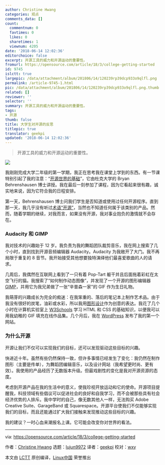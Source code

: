 ```yaml
---
author: Christine Hwang
categories: 观点
comments_data: []
count:
  commentnum: 0
  favtimes: 0
  likes: 0
  sharetimes: 1
  viewnum: 4205
date: '2018-06-14 12:02:36'
editorchoice: false
excerpt: 开源工具的威力和开源运动的重要性。
fromurl: https://opensource.com/article/18/3/college-getting-started
id: 9745
islctt: true
largepic: /data/attachment/album/201806/14/120239rp39dcp933o9qlfl.png
permalink: /article-9745-1.html
pic: /data/attachment/album/201806/14/120239rp39dcp933o9qlfl.png.thumb.jpg
related: []
reviewer: ''
selector: ''
summary: 开源工具的威力和开源运动的重要性。
tags:
- 开源
thumb: false
title: 大学生对开源的反思
titlepic: true
translator: geekpi
updated: '2018-06-14 12:02:36'
---
```



> 
> 开源工具的威力和开源运动的重要性。
> 
> 
> 


![](/data/attachment/album/201806/14/120239rp39dcp933o9qlfl.png)


我刚刚完成大学二年级的第一学期，我正在思考我在课堂上学到的东西。有一节课特别引起了我的注意：“[开源世界的基础](https://ssri.duke.edu/news/new-course-explores-open-source-principles)”，它由杜克大学的 Bryan Behrenshausen 博士讲授。我在最后一刻参加了课程，因为它看起来很有趣，诚实地来说，因为它符合我的日程安排。


第一天，Behrenshausen 博士问我们学生是否知道或使用过任何开源程序。直到那一天，我几乎没有听过[术语“开源”](https://opensource.com/node/42001)，当然也不知道任何属于该类别的产品。然而，随着学期的继续，对我而言，如果没有开源，我对事业抱负的激情就不会存在。


### Audacity 和 GIMP


我对技术的兴趣始于 12 岁。我负责为我的舞蹈团队裁剪音乐，我在网上搜索了几个小时，直到找到开源音频编辑器 Audacity。Audacity 为我敞开了大门。我不再局限于重复的 8 音节。我开始接受其他想要独特演绎他们最喜爱歌曲的人的请求。


几周后，我偶然在互联网上看到了一只有着 Pop-Tart 躯干并且后面拖着彩虹在太空飞行的猫。我搜索了“如何制作动态图像”，并发现了一个开源的图形编辑器 [GIMP](https://www.gimp.org/)，并用它为我兄弟做了一张“辛普森一家”的 GIF 作为生日礼物。


我萌芽的兴趣成长为完全的痴迷：在我笨重的、落后的笔记本上制作艺术品。由于我没有很好的炭笔，油彩或水彩，所以我用[图形设计](https://opensource.com/node/30251)作为创意的表达。我花了几个小时在计算机实验室上 [W3Schools](https://www.w3schools.com/) 学习 HTML 和 CSS 的基础知识，以便我可以用我幼稚的 GIF 填充在线作品集。几个月后，我在 [WordPress](https://opensource.com/node/31441) 发布了我的第一个网站。


### 为什么开源


开源让我们不仅可以实现我们的目标，还可以发现驱动这些目标的兴趣。


快进近十年。虽然有些仍然保持一致，但许多事情已经发生了变化：我仍然在制作图形（主要是传单），为舞蹈团编辑音乐，以及设计网站（我希望更时尚、更有效）。我使用的产品经历了无数版本升级。但最戏剧性的变化是我对开源资源的态度。


考虑到开源产品在我的生活中的意义，使我珍视开放运动和它的使命。开源项目提醒我，科技领域有些倡议可以促进社会的良好和自我学习，而不会被那些具有社会经济优势的人排斥。我中学时的自己，像无数其他人一样，无法购买 Adobe Creative Suite、GarageBand 或 Squarespace。开源平台使我们不仅能够实现我们的目标，而且还能通过扩大我们接触来发现推动这些目标的兴趣。


我的建议？一时心血来潮报名上课。它可能会改变你对世界的看法。




---


via: <https://opensource.com/article/18/3/college-getting-started>


作者：[Christine Hwang](https://opensource.com/users/christinehwang) 选题：[lujun9972](https://github.com/lujun9972) 译者：[geekpi](https://github.com/geekpi) 校对：[wxy](https://github.com/wxy)


本文由 [LCTT](https://github.com/LCTT/TranslateProject) 原创编译，[Linux中国](https://linux.cn/) 荣誉推出